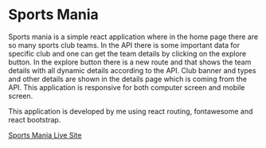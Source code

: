 # Sports Mania

Sports mania is a simple react application where in the home page there are so many sports club teams. In the API there is some important data for specific club and one can get the team details by clicking on the explore button. In the explore button there is a new route and that shows the team details with all dynamic details according to the API. Club banner and types and other details are shown in the details page which is coming from the API.
This application is responsive for both computer screen and mobile screen.

This application is developed by me using react routing, fontawesome and react bootstrap.

[Sports Mania Live Site](https://jovial-euler-2a9421.netlify.app/)
